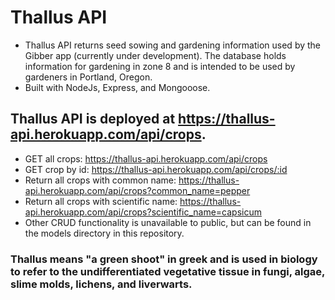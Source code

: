 # Thallus API
* Thallus API returns seed sowing and gardening information used by the Gibber app (currently under development). The database holds information for gardening in zone 8 and is intended to be used by gardeners in Portland, Oregon. 
* Built with NodeJs, Express, and Mongooose. 
## Thallus API is deployed at https://thallus-api.herokuapp.com/api/crops. 
* GET all crops: https://thallus-api.herokuapp.com/api/crops
* GET crop by id: https://thallus-api.herokuapp.com/api/crops/:id
* Return all crops with common name: https://thallus-api.herokuapp.com/api/crops?common_name=pepper
* Return all crops with scientific name: https://thallus-api.herokuapp.com/api/crops?scientific_name=capsicum
* Other CRUD functionality is unavailable to public, but can be found in the models directory in this repository. 

### Thallus means "a green shoot" in greek and is used in biology to refer to the undifferentiated vegetative tissue in fungi, algae, slime molds, lichens, and liverwarts.
